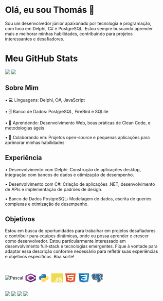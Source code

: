 <h1>Olá, eu sou Thomás 👋</h1>
<p>Sou um desenvolvedor júnior apaixonado por tecnologia e programação, com foco em Delphi, C# e PostgreSQL. Estou sempre buscando aprender mais e melhorar minhas habilidades, contribuindo para projetos interessantes e desafiadores.</p>

##
<h1>Meu GitHub Stats</h1>
<div>
<img height=200 src="https://github-readme-stats.vercel.app/api?username=thomasepifaneodev&layout=compact&langs_count=8&card_width=300&show_icons=true&theme=dark"/>
<img height=200 src="https://github-readme-stats.vercel.app/api/top-langs?username=thomasepifaneodev&layout=compact&langs_count=8&card_width=320&show_icons=true&theme=dark"/>
</div>

<h2>Sobre Mim</h2>
<p>•	💻 Linguagens: Delphi, C#, JavaScript</p>
<p>•	🗄️ Banco de Dados: PostgreSQL, FireBird e SQLite</p>
<p>•	🌱 Aprendendo: Desenvolvimento Web, boas práticas de Clean Code, e metodologias ágeis</p>
<p>•	🤝 Colaborando em: Projetos open-source e pequenas aplicações para aprimorar minhas habilidades</p>

<h2>Experiência</h2>
<p>•	Desenvolvimento com Delphi: Construção de aplicações desktop, integração com bancos de dados e otimização de desempenho.</p>
<p>•	Desenvolvimento com C#: Criação de aplicações .NET, desenvolvimento de APIs e implementação de padrões de design.</p>
<p>•	Banco de Dados PostgreSQL: Modelagem de dados, escrita de queries complexas e otimização de desempenho.</p>
<h2>Objetivos</h2>
<p>Estou em busca de oportunidades para trabalhar em projetos desafiadores e contribuir para equipes dinâmicas, onde eu possa aprender e crescer como desenvolvedor. Estou particularmente interessado em desenvolvimento full-stack e tecnologias emergentes.
Fique à vontade para adaptar essa descrição conforme necessário para refletir suas experiências e objetivos específicos. Boa sorte!</p>

##

<div style="display: inline_block"><br>
  <img align="center" alt="Pascal" height="30" width="30" src="https://user-images.githubusercontent.com/3423282/123477765-e4013700-d5d4-11eb-876c-de9aab52153b.png">    
  <img align="center" alt="CSharp" height="30" width="40" src="https://raw.githubusercontent.com/devicons/devicon/master/icons/csharp/csharp-original.svg">
  <img align="center" alt="Python" height="30" width="40" src="https://raw.githubusercontent.com/devicons/devicon/master/icons/python/python-original.svg">  
  <img align="center" alt="Js" height="30" width="40" src="https://raw.githubusercontent.com/devicons/devicon/master/icons/javascript/javascript-plain.svg">    
  <img align="center" alt="HTML" height="30" width="40" src="https://raw.githubusercontent.com/devicons/devicon/master/icons/html5/html5-original.svg">  
  <img align="center" alt="CSS" height="30" width="40" src="https://raw.githubusercontent.com/devicons/devicon/master/icons/css3/css3-original.svg">
  <img align="center" alt="PostgreSQL" height="30" width="40" src="https://github.com/devicons/devicon/blob/master/icons/postgresql/postgresql-original.svg">    
</div>

  ##
 
<div> 
  <!--<a href="" target="_blank"><img src="https://img.shields.io/badge/YouTube-FF0000?style=for-the-badge&logo=youtube&logoColor=white" target="_blank"></a>-->
  <a href="https://instagram.com/thomasepifaneo" target="_blank"><img src="https://img.shields.io/badge/-Instagram-%23E4405F?style=for-the-badge&logo=instagram&logoColor=white" target="_blank"></a>
 	<!--<a href="" target="_blank"><img src="https://img.shields.io/badge/Twitch-9146FF?style=for-the-badge&logo=twitch&logoColor=white" target="_blank"></a>
  <a href="" target="_blank"><img src="https://img.shields.io/badge/Discord-7289DA?style=for-the-badge&logo=discord&logoColor=white" target="_blank"></a>-->
  <a href = "mailto:thomasepifaeno@gmail.com"><img src="https://img.shields.io/badge/-Gmail-%23333?style=for-the-badge&logo=gmail&logoColor=white" target="_blank"></a>
  <a href="https://www.linkedin.com/in/epifaneo/" target="_blank"><img src="https://img.shields.io/badge/-LinkedIn-%230077B5?style=for-the-badge&logo=linkedin&logoColor=white" target="_blank"></a> 
  <a href="https://api.whatsapp.com/send?phone=5579996121016" target="_blank"><img src="https://img.shields.io/badge/whastapp-25d366?style=for-the-badge&logo=whatsapp&logoColor=white" target="_blank"></a>  
</div>
